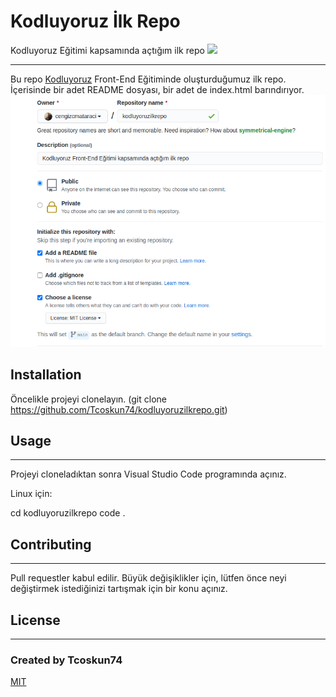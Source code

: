 # Kodluyoruz İlk Repo
Kodluyoruz Eğitimi kapsamında açtığım ilk repo
![](https://cdn.sanity.io/images/9kdepi1d/production/65c832d202a503b15d99e628f4313782f3ef50db-300x62.png)

********
Bu repo [Kodluyoruz](https://www.kodluyoruz.org/) Front-End Eğitiminde oluşturduğumuz ilk repo. İçerisinde bir adet README dosyası, bir adet de index.html barındırıyor.
![](https://github.com/Kodluyoruz/taskforce/blob/main/git/odev1/figures/github.png)

## Installation
Öncelikle projeyi clonelayın. (git clone https://github.com/Tcoskun74/kodluyoruzilkrepo.git)

## Usage

********
Projeyi cloneladıktan sonra Visual Studio Code programında açınız.

Linux için:

cd kodluyoruzilkrepo
code .  
## Contributing

********
Pull requestler kabul edilir. Büyük değişiklikler için, lütfen önce neyi değiştirmek istediğinizi tartışmak için bir konu açınız.

## License

*******
### Created by Tcoskun74
[MIT](https://choosealicense.com/licenses/mit/)






